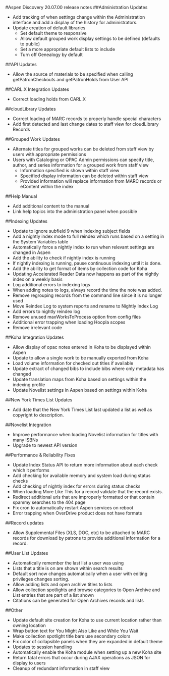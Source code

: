 #Aspen Discovery 20.07.00 release notes
##Administration Updates
- Add tracking of when settings change within the Administration interface and add a display of the history for administrators.
- Update creation of default libraries
  - Set default theme to responsive
  - Allow default grouped work display settings to be defined (defaults to public)
  - Set a more appropriate default lists to include
  - Turn off Genealogy by default

##API Updates
- Allow the source of materials to be specified when calling getPatronCheckouts and getPatronHolds from User API 

##CARL.X Integration Updates
- Correct loading holds from CARL.X

##cloudLibrary Updates
- Correct loading of MARC records to properly handle special characters
- Add first detected and last change dates to staff view for cloudLibrary Records

##Grouped Work Updates
- Alternate titles for grouped works can be deleted from staff view by users with appropriate permissions
- Users with Cataloging or OPAC Admin permissions can specify title, author, and series information for a grouped work from staff view
  - Information specified is shown within staff view 
  - Specified display information can be deleted within staff view
  - Provided information will replace information from MARC records or eContent within the index

##Help Manual 
- Add additional content to the manual 
- Link help topics into the administration panel when possible 

##Indexing Updates
- Update to ignore subfield 9 when indexing subject fields
- Add a nightly index mode to full reindex which runs based on a setting in the System Variables table
- Automatically force a nightly index to run when relevant settings are changed in Aspen 
- Add the ability to check if nightly index is running
- If nightly indexing is running, pause continuous indexing until it is done. 
- Add the ability to get format of items by collection code for Koha
- Updating Accelerated Reader Data now happens as part of the nightly index on a weekly basis
- Log additional errors to indexing logs
- When adding notes to logs, always record the time the note was added. 
- Remove regrouping records from the command line since it is no longer used
- Move Reindex Log to system reports and rename to Nightly Index Log
- Add errors to nightly reindex log
- Remove unused maxWorksToProcess option from config files
- Additional error trapping when loading Hoopla scopes
- Remove irrelevant code

##Koha Integration Updates
- Allow display of opac notes entered in Koha to be displayed within Aspen
- Update to allow a single work to be manually exported from Koha
- Load volume information for checked out titles if available
- Update extract of changed bibs to include bibs where only metadata has changed
- Update translation maps from Koha based on settings within the indexing profile
- Update Novelist settings in Aspen based on settings within Koha

##New York Times List Updates
- Add date that the New York Times List last updated a list as well as copyright to description.
 
##Novelist Integration
- Improve performance when loading Novelist information for titles with many ISBNs
- Upgrade to newest API version

##Performance & Reliability Fixes
- Update Index Status API to return more information about each check which it performs
- Add checking for available memory and system load during status checks
- Add checking of nightly index for errors during status checks
- When loading More Like This for a record validate that the record exists.
- Redirect additional urls that are improperly formatted or that contain spammy searches to the 404 page
- Fix cron to automatically restart Aspen services on reboot
- Error trapping when OverDrive product does not have formats

##Record updates
- Allow Supplemental Files (XLS, DOC, etc) to be attached to MARC records for download by patrons to provide additional information for a record. 

##User List Updates
- Automatically remember the last list a user was using
- Lists that a title is on are shown within search results
- Default sort now changes automatically when a user with editing privileges changes sorting. 
- Allow adding lists and open archive titles to lists
- Allow collection spotlights and browse categories to Open Archive and List entries that are part of a list shown
- Citations can be generated for Open Archives records and lists

##Other
- Update default site creation for Koha to use current location rather than owning location
- Wrap button text for You Might Also Like and While You Wait
- Make collection spotlight title bars use secondary colors
- Fix color of collapsible panels when they are expanded in default theme
- Updates to session handling
- Automatically enable the Koha module when setting up a new Koha site
- Return fatal errors that occur during AJAX operations as JSON for display to users
- Cleanup of redundant information in staff view
